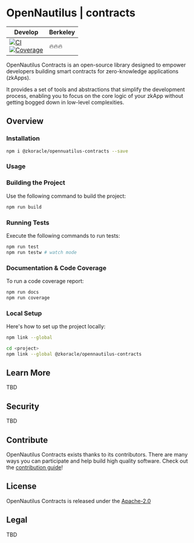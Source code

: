# OpenNautilus | contracts

| Develop | Berkeley | 
| ------- | -------- |
| [![CI](https://github.com/zkoracle/opennautilus-contacts/actions/workflows/ci.yml/badge.svg?branch=main)](https://github.com/zkoracle/opennautilus-contacts/actions/workflows/ci.yml)<br/>[![Coverage](https://raw.githubusercontent.com/zkoracle/opennautilus-contacts/gh-pages/coverage/badges.svg)](https://zkoracle.github.io/opennautilus-contacts/lcov-report)  | 🔥🔥🔥 | 

OpenNautilus Contracts is an open-source library designed to empower developers building smart contracts for zero-knowledge applications (zkApps). 

It provides a set of tools and abstractions that simplify the development process, enabling you to focus on the core logic of your zkApp without getting bogged down in low-level complexities.

## Overview

### Installation

```sh
npm i @zkoracle/opennuatilus-contracts --save
```

### Usage

### Building the Project

Use the following command to build the project:

```sh
npm run build
```

### Running Tests

Execute the following commands to run tests:

```sh
npm run test
npm run testw # watch mode
```

### Documentation & Code Coverage

To run a code coverage report:

```sh
npm run docs
npm run coverage
```

### Local Setup

Here's how to set up the project locally:

```sh
npm link --global

cd <project>
npm link --global @zkoracle/opennautilus-contracts

```

## Learn More

TBD

## Security

TBD

## Contribute

OpenNautilus Contracts exists thanks to its contributors. There are many ways you can participate and help build high quality software. Check out the [contribution guide](CONTRIBUTING.md)!

## License

OpenNautilus Contracts is released under the [Apache-2.0](LICENSE)

## Legal

TBD